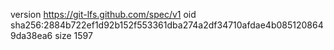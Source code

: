 version https://git-lfs.github.com/spec/v1
oid sha256:2884b722ef1d92b152f553361dba274a2df34710afdae4b0851208649da38ea6
size 1597
